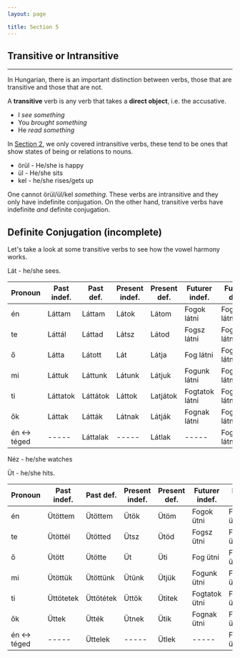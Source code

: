 ```yaml
---
layout: page

title: Section 5
---
```


## Transitive or Intransitive
---
In Hungarian, there is an important distinction between verbs, those that are transitive and those that are not.

A **transitive** verb is any verb that takes a **direct object**, i.e. the accusative.

* I *see something*
* You *brought something*
* He *read something*

In [Section 2](/Section2.md), we only covered intransitive verbs, these tend to be ones that show states of being or relations to nouns. 

* örül - He/she is happy
* ül - He/she sits
* kel - he/she rises/gets up

One cannot örül/ül/kel *something*. These verbs are intransitive and they only have indefinite conjugation. On the other hand, 
transitive verbs have indefinite *and* definite conjugation.

## Definite Conjugation (incomplete)

Let's take a look at some transitive verbs to see how the vowel harmony works.

Lát - he/she sees.

| Pronoun      | Past indef. | Past def. | Present indef. | Present def. | Futurer indef. | Future def.       |
|--------------|-------------|-----------|----------------|--------------|----------------|-------------------|
| én           | Láttam      | Láttam    | Látok          | Látom        | Fogok látni    | Fogom látni       |
| te           | Láttál      | Láttad    | Látsz          | Látod        | Fogsz látni    | Fogod látni       |
| ő            | Látta       | Látott    | Lát            | Látja        | Fog látni      | Fogja látni       |
| mi           | Láttuk      | Láttunk   | Látunk         | Látjuk       | Fogunk látni   | Fogjuk látni      |
| ti           | Láttatok    | Láttátok  | Láttok         | Latjátok     | Fogtatok látni | Fogjátok látni    |
| ők           | Láttak      | Látták    | Látnak         | Látják       | Fognak látni   | Fogják látni      |
| én <-> téged | -----       | Láttalak  | -----          | Látlak       | -----          | Foglak látni      |

Néz - he/she watches

Üt - he/she hits.

| Pronoun      | Past indef. | Past def. | Present indef. | Present def. | Futurer indef. | Future def.   |
|--------------|-------------|-----------|----------------|--------------|----------------|---------------|
| én           | Ütöttem     | Ütöttem   | Ütök           | Ütöm         | Fogok ütni     | Fogom ütni    |
| te           | Ütöttél     | Ütötted   | Ütsz           | Ütöd         | Fogsz ütni     | Fogod ütni    |
| ő            | Ütött       | Ütötte    | Üt             | Üti          | Fog ütni       | Fogja ütni    |
| mi           | Ütöttük     | Ütöttünk  | Ütünk          | Ütjük        | Fogunk ütni    | Fogjuk ütni   |
| ti           | Üttötetek   | Üttötétek | Üttök          | Ütitek       | Fogtatok ütni  | Fogjátok ütni |
| ők           | Üttek       | Ütték     | Ütnek          | Ütik         | Fognak ütni    | Fogják ütni   |
| én <-> téged | -----       | Üttelek   | -----          | Ütlek        | -----          | Foglak ütni   |




